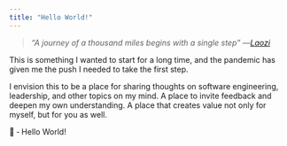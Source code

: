 ```yaml
---
title: "Hello World!"
---
```


> _“A journey of a thousand miles begins with a single step” ―[Laozi](https://en.wikipedia.org/w/index.php?title=A_journey_of_a_thousand_miles_begins_with_a_single_step&oldid=966439557)_

This is something I wanted to start for a long time, and the pandemic has given me the push I needed to take the first step.

I envision this to be a place for sharing thoughts on software engineering, leadership, and other topics on my mind. A place to invite feedback and deepen my own understanding. A place that creates value not only for myself, but for you as well.

👋 ‐ Hello World!
